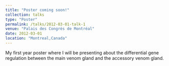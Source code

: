 ```yaml
---
title: "Poster coming soon!"
collection: talks
type: "Poster"
permalink: /talks/2012-03-01-talk-1
venue: "Palais des Congrès de Montréal"
date: 2012-03-01
location: "Montreal,Canada"
---
```


My first year poster where I will be presenting about the differential gene regulation between the main venom gland and the accessory venom gland.
